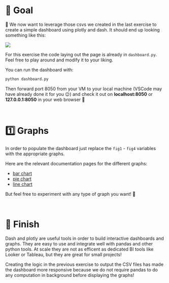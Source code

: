 # 🎯 Goal

🎯 We now want to leverage those csvs we created in the last exercise to create a simple dashboard using plotly and dash. It should end up looking something like this:

<img src="https://wagon-public-datasets.s3.amazonaws.com/data-engineering/W0D2/example-dash.png">

For this exercise the code laying out the page is already in `dashboard.py`. Feel free to play around and modify it to your liking.

You can run the dashboard with:

```bash
python dashboard.py
```

Then forward port 8050 from your VM to your local machine (VSCode may have already done it for you 😉) and check it out on **localhost:8050** or **127.0.0.1:8050** in your web browser 🚀

<br>

# 1️⃣ Graphs

In order to populate the dashboard just replace the `fig1` - `fig4` variables with the appropriate graphs.

Here are the relevant documentation pages for the different graphs:

- [bar chart](https://plotly.com/python/bar-charts/)
- [pie chart](https://plotly.com/python/pie-charts/)
- [line chart](https://plotly.com/python/line-charts/)

But feel free to experiment with any type of graph you want! 🚀

<br>

# 🏁 Finish

Dash and plotly are useful tools in order to build interactive dashboards and graphs. They are easy to use and integrate well with pandas and other python tools. At scale they are not as efficent as dedicated BI tools like Looker or Tableau, but they are great for small projects!

Creating the logic in the previous exercise to output the CSV files has made the dashboard more responsive because we do not require pandas to do any computation in background before displaying the graphs!

<br>
